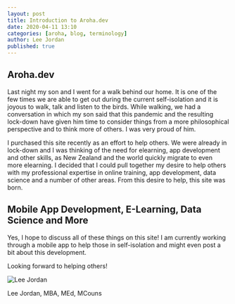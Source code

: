 ```yaml
---
layout: post
title: Introduction to Aroha.dev
date: 2020-04-11 13:10
categories: [aroha, blog, terminology]
author: Lee Jordan
published: true
---
```


<h2>Aroha.dev</h2>

Last night my son and I went for a walk behind our home. It is one of the few times we are able to get out during the current self-isolation and it is joyous to walk, talk and listen to the birds. While walking, we had a conversation in which my son said that this pandemic and the resulting lock-down have given him time to consider things from a more philosophical perspective and to think more of others. I was very proud of him.

I purchased this site recently as an effort to help others. We were already in lock-down and I was thinking of the need for elearning, app development and other skills, as New Zealand and the world quickly migrate to even more elearning. I decided that I could pull together my desire to help others with my professional expertise in online training, app development, data science and a number of other areas. From this desire to help, this site was born.

<h2>Mobile App Development, E-Learning, Data Science and More</h2>

Yes, I hope to discuss all of these things on this site! I am currently working through a mobile app to help those in self-isolation and might even post a bit about this development.

Looking forward to helping others!

<img src="https://aroha.dev/public/assets/images/lee-jordan.png" alt="Lee Jordan">

Lee Jordan, MBA, MEd, MCouns

